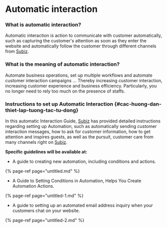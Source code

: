 # Automatic interaction

### What is automatic interaction?

Automatic interaction is action to communicate with customer automatically, such as capturing the customer's attention as soon as they enter the website and automatically follow the customer through different channels from [Subiz](https://subiz.com/en).

### What is the meaning of automatic interaction?

Automate business operations, set up multiple workflows and automate customer interaction campaigns ... Thereby increasing customer interaction, increasing customer experience and business efficiency. Particularly, you no longer need to rely too much on the presence of staffs.

### Instructions to set up Automatic Interaction {#cac-huong-dan-thiet-lap-tuong-tac-tu-dong}

In this automatic Interaction Guide, [Subiz](https://subiz.com/en) has provided detailed instructions regarding setting up Automation, such as automatically sending customer interaction messages, how to ask for customer information, how to get attention and inspires guests, as well as the pursuit, customer care from many channels right on [Subiz](https://subiz.com/en).

**Specific guidelines will be available at:**

* A guide to creating new automation, including conditions and actions.

{% page-ref page="untitled.md" %}

* A Guide to Setting Conditions in Automation, Helps You Create Automation Actions.

{% page-ref page="untitled-1.md" %}

* A guide to setting up an automated email address inquiry when your customers chat on your website.

{% page-ref page="untitled-2.md" %}







